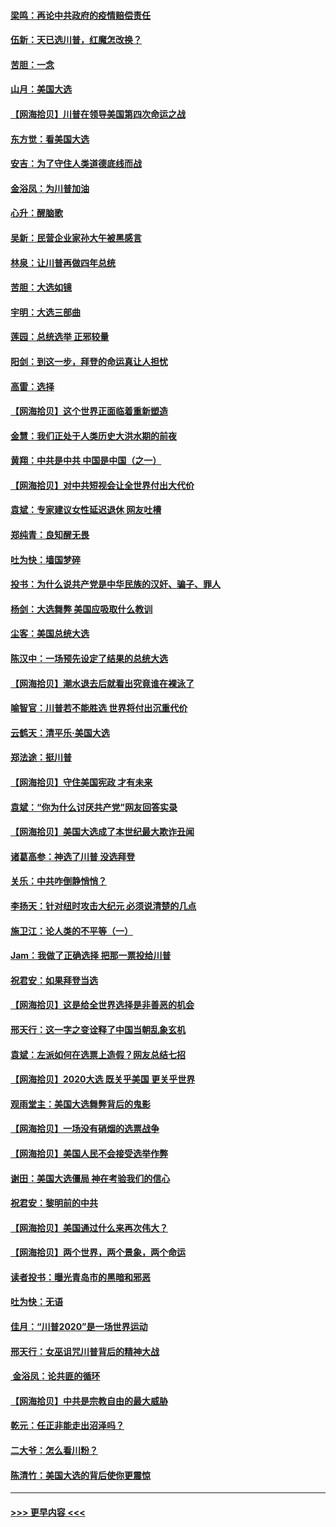#### [梁鸣：再论中共政府的疫情赔偿责任](../pages/nsc993/n12553012.md?t=11170551) 
#### [伍新：天已选川普，红魔怎改换？](../pages/nsc993/n12552970.md?t=11170551) 
#### [苦胆：一念](../pages/nsc993/n12552957.md?t=11170551) 
#### [山月：美国大选](../pages/nsc993/n12552446.md?t=11170551) 
#### [【网海拾贝】川普在领导美国第四次命运之战](../pages/nsc993/n12551973.md?t=11170551) 
#### [东方觉：看美国大选](../pages/nsc993/n12551647.md?t=11170551) 
#### [安吉：为了守住人类道德底线而战](../pages/nsc993/n12551111.md?t=11170551) 
#### [金浴凤：为川普加油](../pages/nsc993/n12551085.md?t=11170551) 
#### [心升：醒脑歌](../pages/nsc993/n12550984.md?t=11170551) 
#### [吴新：民营企业家孙大午被黑感言](../pages/nsc993/n12550656.md?t=11170551) 
#### [林泉：让川普再做四年总统](../pages/nsc993/n12550640.md?t=11170551) 
#### [苦胆：大选如镜](../pages/nsc993/n12550630.md?t=11170551) 
#### [宇明：大选三部曲](../pages/nsc993/n12550603.md?t=11170551) 
#### [莲园：总统选举 正邪较量](../pages/nsc993/n12550594.md?t=11170551) 
#### [阳剑：到这一步，拜登的命运真让人担忧](../pages/nsc993/n12549093.md?t=11170551) 
#### [高雷：选择](../pages/nsc993/n12549087.md?t=11170551) 
#### [【网海拾贝】这个世界正面临着重新塑造](../pages/nsc993/n12548326.md?t=11170551) 
#### [金慧：我们正处于人类历史大洪水期的前夜](../pages/nsc993/n12547914.md?t=11170551) 
#### [黄翔：中共是中共 中国是中国（之一）](../pages/nsc993/n12547576.md?t=11170551) 
#### [【网海拾贝】对中共短视会让全世界付出大代价](../pages/nsc993/n12546043.md?t=11170551) 
#### [袁斌：专家建议女性延迟退休 网友吐槽](../pages/nsc993/n12545424.md?t=11170551) 
#### [郑纯青：良知醒无畏](../pages/nsc993/n12545394.md?t=11170551) 
#### [吐为快：墙国梦碎](../pages/nsc993/n12545309.md?t=11170551) 
#### [投书：为什么说共产党是中华民族的汉奸、骗子、罪人](../pages/nsc993/n12545089.md?t=11170551) 
#### [杨剑：大选舞弊 美国应吸取什么教训](../pages/nsc993/n12543937.md?t=11170551) 
#### [尘客：美国总统大选](../pages/nsc993/n12543828.md?t=11170551) 
#### [陈汉中：一场预先设定了结果的总统大选](../pages/nsc993/n12543564.md?t=11170551) 
#### [【网海拾贝】潮水退去后就看出究竟谁在裸泳了](../pages/nsc993/n12543321.md?t=11170551) 
#### [喻智官：川普若不能胜选 世界将付出沉重代价](../pages/nsc993/n12541352.md?t=11170551) 
#### [云鹤天：清平乐‧美国大选](../pages/nsc993/n12540916.md?t=11170551) 
#### [郑法途：挺川普](../pages/nsc993/n12540898.md?t=11170551) 
#### [【网海拾贝】守住美国宪政 才有未来](../pages/nsc993/n12540423.md?t=11170551) 
#### [袁斌：“你为什么讨厌共产党”网友回答实录](../pages/nsc993/n12540208.md?t=11170551) 
#### [【网海拾贝】美国大选成了本世纪最大欺诈丑闻](../pages/nsc993/n12538029.md?t=11170551) 
#### [诸葛高参：神选了川普 没选拜登](../pages/nsc993/n12537664.md?t=11170551) 
#### [关乐：中共咋倒静悄悄？](../pages/nsc993/n12537615.md?t=11170551) 
#### [李扬天：针对纽时攻击大纪元 必须说清楚的几点](../pages/nsc993/n12536001.md?t=11170551) 
#### [施卫江：论人类的不平等（一）](../pages/nsc993/n12535700.md?t=11170551) 
#### [Jam：我做了正确选择 把那一票投给川普](../pages/nsc993/n12535743.md?t=11170551) 
#### [祝君安：如果拜登当选](../pages/nsc993/n12535726.md?t=11170551) 
#### [【网海拾贝】这是给全世界选择是非善恶的机会](../pages/nsc993/n12535061.md?t=11170551) 
#### [邢天行：这一字之变诠释了中国当朝乱象玄机](../pages/nsc993/n12533446.md?t=11170551) 
#### [袁斌：左派如何在选票上造假？网友总结七招](../pages/nsc993/n12533180.md?t=11170551) 
#### [【网海拾贝】2020大选 既关乎美国 更关乎世界](../pages/nsc993/n12533161.md?t=11170551) 
#### [观雨堂主：美国大选舞弊背后的鬼影](../pages/nsc993/n12533153.md?t=11170551) 
#### [【网海拾贝】一场没有硝烟的选票战争](../pages/nsc993/n12531883.md?t=11170551) 
#### [【网海拾贝】美国人民不会接受选举作弊](../pages/nsc993/n12528850.md?t=11170551) 
#### [谢田：美国大选僵局 神在考验我们的信心](../pages/nsc993/n12527932.md?t=11170551) 
#### [祝君安：黎明前的中共](../pages/nsc993/n12524071.md?t=11170551) 
#### [【网海拾贝】美国通过什么来再次伟大？](../pages/nsc993/n12523844.md?t=11170551) 
#### [【网海拾贝】两个世界，两个景象，两个命运](../pages/nsc993/n12521419.md?t=11170551) 
#### [读者投书：曝光青岛市的黑暗和邪恶](../pages/nsc993/n12520988.md?t=11170551) 
#### [吐为快：无语](../pages/nsc993/n12518588.md?t=11170551) 
#### [佳月：“川普2020”是一场世界运动](../pages/nsc993/n12518581.md?t=11170551) 
#### [邢天行：女巫诅咒川普背后的精神大战](../pages/nsc993/n12517257.md?t=11170551) 
#### [ 金浴凤：论共匪的循环](../pages/nsc993/n12517133.md?t=11170551) 
#### [【网海拾贝】中共是宗教自由的最大威胁](../pages/nsc993/n12516879.md?t=11170551) 
#### [乾元：任正非能走出沼泽吗？](../pages/nsc993/n12515831.md?t=11170551) 
#### [二大爷：怎么看川粉？](../pages/nsc993/n12515820.md?t=11170551) 
#### [陈清竹：美国大选的背后使你更震惊](../pages/nsc993/n12515589.md?t=11170551) 

----
#### [ >>> 更早内容 <<< ](../indexes/nsc993-earlier.md)
